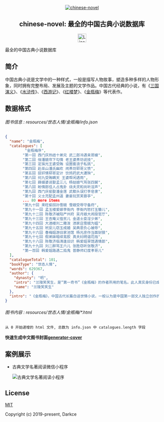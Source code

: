 <p align="center">
  <a href="https://github.com/ibyli/chinese-novel" target="_blank">
      <img src="https://classics.oss-cn-beijing.aliyuncs.com/app/%E4%B8%AD%E5%9B%BD%E5%8F%A4%E5%85%B8%E5%B0%8F%E8%AF%B4.jpg?x-oss-process=style/m" alt="chinese-novel">
  </a>
</p>

<h2 align="center">chinese-novel: 最全的中国古典小说数据库</h2>
<p  align="center"> 
  <a href="https://github.com/ibyli/chinese-novel/blob/master/LICENSE">
    <img height="28px" alt="License" src="http://img.shields.io/badge/license-mit-blue.svg?style=for-the-badge" style="max-width:100%;">
  </a>
</p>

最全的中国古典小说数据库

## 简介

中国古典小说是文学中的一种样式，一般是描写人物故事，塑造多种多样的人物形象，同时拥有完整布局、发展及主题的文学作品。中国古代经典的小说，有《[三国演义](https://baike.baidu.com/item/三国演义/5782)》、《[水浒传](https://baike.baidu.com/item/水浒传/348)》、《[西游记](https://baike.baidu.com/item/西游记/6786341)》、《[红楼梦](https://baike.baidu.com/item/红楼梦/15311)》、《[金瓶梅](https://baike.baidu.com/item/金瓶梅/3938665)》等代表作。

## 数据格式

###### 图书信息 : _resources/世态人情/金瓶梅/info.json_

```json
{
  "name": "金瓶梅",
  "catalogues": [
         "金瓶梅序",
        "第一回 西门庆热结十弟兄 武二郎冷遇亲哥嫂",
        "第二回 俏潘娘帘下勾情 老王婆茶坊说技",
        "第三回 定挨光王婆受贿 设圈套浪子私挑",
        "第四回 赴巫山潘氏幽欢 闹茶坊郓哥义愤",
        "第五回 捉奸情郓哥定计 饮鸩药武大遭殃",
        "第六回 何九受贿瞒天 王婆帮闲遇雨",
        "第七回 薛媒婆说娶孟三儿 杨姑娘气骂张四舅",
        "第八回 盼情郎佳人占鬼卦 烧夫灵和尚听淫声",
        "第九回 西门庆偷娶潘金莲 武都头误打李皂隶",
        "第十回 义士充配孟州道 妻妾玩赏芙蓉亭",
        ... 80 more items
        "第九十回 来旺偷拐孙雪娥 雪娥受辱守备府",
        "第九十一回 孟玉楼爱嫁李衙内 李衙内怒打玉簪儿",
        "第九十二回 陈敬济被陷严州府 吴月娘大闹授官厅",
        "第九十三回 王杏庵义恤贫儿 金道士娈淫少弟",
        "第九十四回 大酒楼刘二撒泼 洒家店雪娥为娼",
        "第九十五回 玳安儿窃玉成婚 吴典恩负心被辱",
        "第九十六回 春梅姐游旧家池馆 杨光彦作当面豺狼",
        "第九十七回 假弟妹暗续鸾胶 真夫妇明谐花烛",
        "第九十八回 陈敬济临清逢旧识 韩爱姐翠馆遇情郎",
        "第九十九回 刘二醉骂王六儿 张胜窃听张敬济",
        "第一百回 韩爱姐路遇二捣鬼 普静师幻度孝哥儿"
  ],
  "catalogueTotal": 101,
  "bookType": "世态人情",
  "words": 629367,
  "author": {
    "dynasty": "明",
    "intro": "兰陵笑笑生，是“第一奇书”《金瓶梅》的作者所用的笔名。此人真实身份已成为历史谜团。《金瓶梅》廿公跋说“《金瓶梅传》，为世庙时一巨公寓言”。明沈德符《万历野获编》则说他是“嘉靖间大名士手笔”。",
    "name": "兰陵笑笑生"
  },
  "intro": "《金瓶梅》，中国古代长篇白话世情小说，一般认为是中国第一部文人独立创作的章回体长篇小说。其成书时间约在明朝隆庆至万历年间，作者署名兰陵笑笑生。《金瓶梅》书名是由小说三个女主人公潘金莲、李瓶儿、庞春梅各取一字合成的。小说题材由《水浒传》中武松杀嫂一段演化而来，通过对兼有官僚、恶霸、富商三种身份的市侩势力的代表人物西门庆及其家庭罪恶生活的描述，体现当时民间生活的面貌，描绘了一个上至朝廷内擅权专政的太师，下至地方官僚恶霸乃至市井间的地痞、流氓、宦官、帮闲所构成的鬼蜮世界，揭露了明代中叶社会的黑暗和腐败，具有较深刻的认识价值。被列为明代“四大奇书”之首。"
}
```

###### 图书内容 : _resources/世态人情/金瓶梅/\*.html_

```html
从 0 开始递增的 html 文件, 总数为 info.json 中 catalogues.length 字段
```

**快速生成中文图书封面[generator-cover](https://github.com/ibyli/generator-cover)**

## 案例展示

- 古典文学名著阅读微信小程序

  ![古典文学名著阅读小程序](https://classics.oss-cn-beijing.aliyuncs.com/app/QRcode.jpg?x-oss-process=style/m)

## License

[MIT](https://github.com/ibyli/chinese-novel/blob/master/LICENSE)

Copyright (c) 2019-present, Darkce
